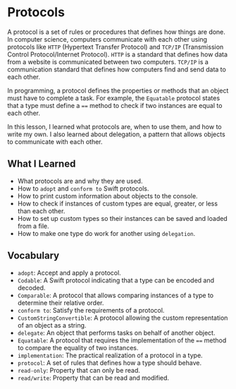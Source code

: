 # Protocols

A protocol is a set of rules or procedures that defines how things are done. In computer science, computers communicate with each other using protocols like `HTTP` (Hypertext Transfer Protocol) and `TCP/IP` (Transmission Control Protocol/Internet Protocol). `HTTP` is a standard that defines how data from a website is communicated between two computers. `TCP/IP` is a communication standard that defines how computers find and send data to each other.

In programming, a protocol defines the properties or methods that an object must have to complete a task. For example, the `Equatable` protocol states that a type must define a `==` method to check if two instances are equal to each other.

In this lesson, I learned what protocols are, when to use them, and how to write my own. I also learned about delegation, a pattern that allows objects to communicate with each other.

## What I Learned
- What protocols are and why they are used.
- How to `adopt` and `conform to` Swift protocols.
- How to print custom information about objects to the console.
- How to check if instances of custom types are equal, greater, or less than each other.
- How to set up custom types so their instances can be saved and loaded from a file.
- How to make one type do work for another using `delegation`.

## Vocabulary
- `adopt`: Accept and apply a protocol.
- `Codable`: A Swift protocol indicating that a type can be encoded and decoded.
- `Comparable`: A protocol that allows comparing instances of a type to determine their relative order.
- `conform to`: Satisfy the requirements of a protocol.
- `CustomStringConvertible`: A protocol allowing the custom representation of an object as a string.
- `delegate`: An object that performs tasks on behalf of another object.
- `Equatable`: A protocol that requires the implementation of the `==` method to compare the equality of two instances.
- `implementation`: The practical realization of a protocol in a type.
- `protocol`: A set of rules that defines how a type should behave.
- `read-only`: Property that can only be read.
- `read/write`: Property that can be read and modified.
